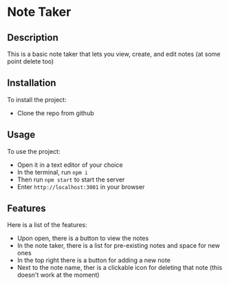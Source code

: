 # Note Taker

## Description
This is a basic note taker that lets you view, create, and edit notes (at some point delete too)

## Installation
To install the project:
- Clone the repo from github

## Usage
To use the project:
- Open it in a text editor of your choice
- In the terminal, run `npm i`
- Then run `npm start` to start the server
- Enter `http://localhost:3001` in your browser

## Features
Here is a list of the features:
- Upon open, there is a button to view the notes
- In the note taker, there is a list for pre-existing notes and space for new ones
- In the top right there is a button for adding a new note
- Next to the note name, ther is a clickable icon for deleting that note (this doesn't work at the moment)